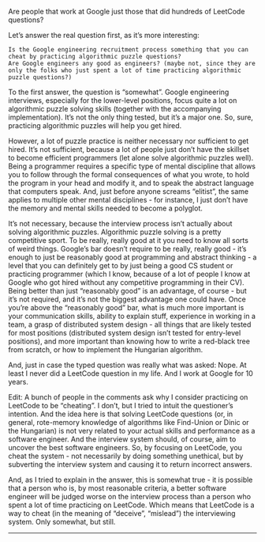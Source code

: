 Are people that work at Google just those that did hundreds of LeetCode questions?

Let’s answer the real question first, as it’s more interesting:

    Is the Google engineering recruitment process something that you can cheat by practicing algorithmic puzzle questions?
    Are Google engineers any good as engineers? (maybe not, since they are only the folks who just spent a lot of time practicing algorithmic puzzle questions?)

To the first answer, the question is “somewhat”. Google engineering interviews, especially for the lower-level positions, focus quite a lot on algorithmic puzzle solving skills (together with the accompanying implementation). It’s not the only thing tested, but it’s a major one. So, sure, practicing algorithmic puzzles will help you get hired.

However, a lot of puzzle practice is neither necessary nor sufficient to get hired. It’s not sufficient, because a lot of people just don’t have the skillset to become efficient programmers (let alone solve algorithmic puzzles well). Being a programmer requires a specific type of mental discipline that allows you to follow through the formal consequences of what you wrote, to hold the program in your head and modify it, and to speak the abstract language that computers speak. And, just before anyone screams “elitist”, the same applies to multiple other mental disciplines - for instance, I just don’t have the memory and mental skills needed to become a polyglot.

It’s not necessary, because the interview process isn’t actually about solving algorithmic puzzles. Algorithmic puzzle solving is a pretty competitive sport. To be really, really good at it you need to know all sorts of weird things. Google’s bar doesn’t require to be really, really good - it’s enough to just be reasonably good at programming and abstract thinking - a level that you can definitely get to by just being a good CS student or practicing programmer (which I know, because of a lot of people I know at Google who got hired without any competitive programming in their CV). Being better than just “reasonably good” is an advantage, of course - but it’s not required, and it’s not the biggest advantage one could have. Once you’re above the “reasonably good” bar, what is much more important is your communication skills, ability to explain stuff, experience in working in a team, a grasp of distributed system design - all things that are likely tested for most positions (distributed system design isn’t tested for entry-level positions), and more important than knowing how to write a red-black tree from scratch, or how to implement the Hungarian algorithm.

And, just in case the typed question was really what was asked: Nope. At least I never did a LeetCode question in my life. And I work at Google for 10 years.

Edit: A bunch of people in the comments ask why I consider practicing on LeetCode to be “cheating”. I don’t, but I tried to intuit the questioner’s intention. And the idea here is that solving LeetCode questions (or, in general, rote-memory knowledge of algorithms like Find-Union or Dinic or the Hungarian) is not very related to your actual skills and performance as a software engineer. And the interview system should, of course, aim to uncover the best software engineers. So, by focusing on LeetCode, you cheat the system - not necessarily by doing something unethical, but by subverting the interview system and causing it to return incorrect answers.

And, as I tried to explain in the answer, this is somewhat true - it is possible that a person who is, by most reasonable criteria, a better software engineer will be judged worse on the interview process than a person who spent a lot of time practicing on LeetCode. Which means that LeetCode is a way to cheat (in the meaning of “deceive”, “mislead”) the interviewing system. Only somewhat, but still.

----------------------------------------------------------------

